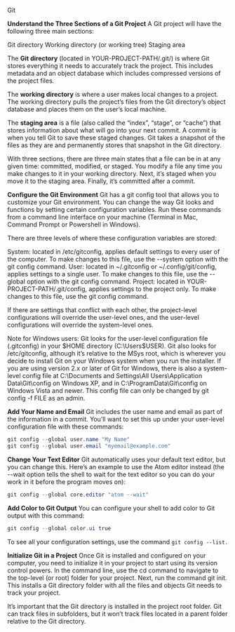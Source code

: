 Git

**Understand the Three Sections of a Git Project**
A Git project will have the following three main sections:

Git directory
Working directory (or working tree)
Staging area

The **Git directory** (located in YOUR-PROJECT-PATH/.git/) is where Git stores everything it needs to accurately track the project. This includes metadata and an object database which includes compressed versions of the project files.

The **working directory** is where a user makes local changes to a project. The working directory pulls the project’s files from the Git directory’s object database and places them on the user’s local machine.

The **staging area** is a file (also called the “index”, “stage”, or “cache”) that stores information about what will go into your next commit. A commit is when you tell Git to save these staged changes. Git takes a snapshot of the files as they are and permanently stores that snapshot in the Git directory.

With three sections, there are three main states that a file can be in at any given time: committed, modified, or staged. You modify a file any time you make changes to it in your working directory. Next, it’s staged when you move it to the staging area. Finally, it’s committed after a commit.

**Configure the Git Environment**
Git has a git config tool that allows you to customize your Git environment. You can change the way Git looks and functions by setting certain configuration variables. Run these commands from a command line interface on your machine (Terminal in Mac, Command Prompt or Powershell in Windows).

There are three levels of where these configuration variables are stored:

System: located in /etc/gitconfig, applies default settings to every user of the computer. To make changes to this file, use the --system option with the git config command.
User: located in ~/.gitconfig or ~/.config/git/config, applies settings to a single user. To make changes to this file, use the --global option with the git config command.
Project: located in YOUR-PROJECT-PATH/.git/config, applies settings to the project only. To make changes to this file, use the git config command.

If there are settings that conflict with each other, the project-level configurations will override the user-level ones, and the user-level configurations will override the system-level ones.

Note for Windows users: Git looks for the user-level configuration file (.gitconfig) in your $HOME directory (C:\Users\$USER). Git also looks for /etc/gitconfig, although it’s relative to the MSys root, which is wherever you decide to install Git on your Windows system when you run the installer. If you are using version 2.x or later of Git for Windows, there is also a system-level config file at C:\Documents and Settings\All Users\Application Data\Git\config on Windows XP, and in C:\ProgramData\Git\config on Windows Vista and newer. This config file can only be changed by git config -f FILE as an admin.

**Add Your Name and Email**
Git includes the user name and email as part of the information in a commit. You’ll want to set this up under your user-level configuration file with these commands:

```Powershell
git config --global user.name "My Name"
git config --global user.email "myemail@example.com"
```

**Change Your Text Editor**
Git automatically uses your default text editor, but you can change this. Here’s an example to use the Atom editor instead (the --wait option tells the shell to wait for the text editor so you can do your work in it before the program moves on):

```Powershell
git config --global core.editor "atom --wait"
```

**Add Color to Git Output**
You can configure your shell to add color to Git output with this command:

```Powershell
git config --global color.ui true
```

To see all your configuration settings, use the command `git config --list.`

**Initialize Git in a Project**
Once Git is installed and configured on your computer, you need to initialize it in your project to start using its version control powers. In the command line, use the cd command to navigate to the top-level (or root) folder for your project. Next, run the command git init. This installs a Git directory folder with all the files and objects Git needs to track your project.

It’s important that the Git directory is installed in the project root folder. Git can track files in subfolders, but it won’t track files located in a parent folder relative to the Git directory.